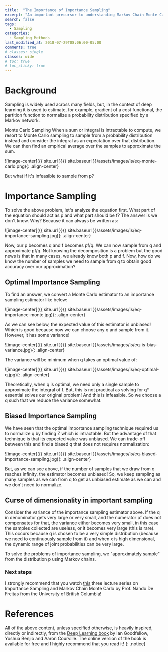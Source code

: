 ```yaml
---
title:  "The Importance of Importance Sampling"
excerpt: "An important precursor to understanding Markov Chain Monte Carlo based sampling methods."
search: false
tags: 
  - Sampling
categories:
  - Sampling Methods
last_modified_at: 2018-07-29T08:06:00-05:00
comments: true
# classes: single
classes: wide
# toc: true
# toc_sticky: true
---
```


# Background
Sampling is widely used across many fields, but, in the context of deep learning it is used to estimate, for example, gradient of a cost functional, the partition function to normalize a probability distribution specified by a Markov network.

Monte Carlo Sampling
When a sum or integral is intractable to compute, we resort to Monte Carlo sampling to sample from a probability distribution instead and consider the integral as an expectation over that distribution. We can then find an empirical average over the samples to approximate the sum. 

![image-center]({{ site.url }}{{ site.baseurl }}/assets/images/is/eq-monte-carlo.png){: .align-center}

But what if it's infeasible to sample from p?

# Importance Sampling
To solve the above problem, let's analyze the equation first. What part of the equation should act as p and what part should be f? The answer is we don't know. Why? Because it can always be written as:

![image-center]({{ site.url }}{{ site.baseurl }}/assets/images/is/eq-importance-sampling.jpg){: .align-center}

Now, our p becomes q and f becomes pf/q. We can now sample from q and approximate pf/q. Not knowing the decomposition is a problem but the good news is that in many cases, we already know both p and f. Now, how do we know the number of samples we need to sample from q to obtain good accuracy over our approximation?

## Optimal Importance Sampling
To find an answer, we convert a Monte Carlo estimator to an importance sampling estimator like below:

![image-center]({{ site.url }}{{ site.baseurl }}/assets/images/is/eq-importance-monte.jpg){: .align-center}

As we can see below, the expected value of this estimator is unbiased! Which is good because now we can choose any q and sample from it. However, it has some variance!

![image-center]({{ site.url }}{{ site.baseurl }}/assets/images/is/eq-is-bias-variance.jpg){: .align-center}

The variance will be minimum when q takes an optimal value of:

![image-center]({{ site.url }}{{ site.baseurl }}/assets/images/is/eq-optimal-q.jpg){: .align-center}

Theoretically, when q is optimal, we need only a single sample to approximate the integral of f. But, this is not practical as solving for q* essential solves our original problem! And this is infeasible. So we choose a q such that we reduce the variance somewhat.

## Biased Importance Sampling
We have seen that the optimal importance sampling technique required us to normalize q by finding Z which is intractable. But the advantage of that technique is that its expected value was unbiased. We can trade-off between this and find a biased q that does not requires normalization:

![image-center]({{ site.url }}{{ site.baseurl }}/assets/images/is/eq-biased-importance-sampling.jpg){: .align-center}

But, as we can see above, if the number of samples that we draw from q reaches infinity, the estimator becomes unbiased! So, we keep sampling as many samples as we can from q to get as unbiased estimate as we can and we don't need to normalize.

## Curse of dimensionality in important sampling
Consider the variance of the importance sampling estimator above. If the q in denominator gets very large or very small, and the numerator pf does not compensates for that, the variance either becomes very small, in this case the samples collected are useless, or it becomes very large (this is rare). This occurs because q is chosen to be a very simple distribution (because we need to continuously sample from it) and when x is high dimensional, the dynamic range of joint probabilities can be very large.

To solve the problems of importance sampling, we "approximately sample" from the distribution p using Markov chains. 

### Next steps
I strongly recommend that you watch [this](https://www.youtube.com/watch?v=TNZk8lo4e-Q) three lecture series on Importance Sampling and Markov Chain Monte Carlo by Prof. Nando De Freitas from the University of British Columbia! 

# References

All of the above content, unless specified otherwise, is heavily inspired, directly or indirectly, from the [Deep Learning book](https://www.deeplearningbook.org/) by Ian Goodfellow, Yoshua Benjio and Aaron Courville. The online version of the book is available for free and I highly recommend that you read it!
{: .notice}